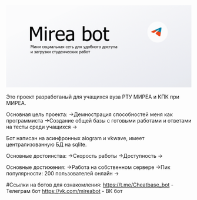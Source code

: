 ![GitHub Banner](./assets/wrapper_for_github.png)

Это проект разработаный для учащихся вуза РТУ МИРЕА и КПК при МИРЕА.

Основная цель проекта:
->Демнострация способностей меня как программиста
->Создание общей базы с готовыми работами и ответами на тесты среди учащихся
->

Бот написан на асинфронных aiogram и vkwave, имеет централизованную БД на sqlite.

Основные достоинства:
->Скорость работы
->Доступность 
->

Основные достижения:
->Работа на собственном сервере
->Пик популярности: 200 пользователей онлайн
->

#Ссылки на ботов для ознакомления:
https://t.me/Cheatbase_bot - Телеграм бот
https://vk.com/mireabot    - ВК бот

